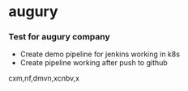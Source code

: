 # augury

### Test for augury company

* Create demo pipeline for jenkins working in k8s
* Create pipeline working after push to github 


cxm,nf,dmvn,xcnbv,x

